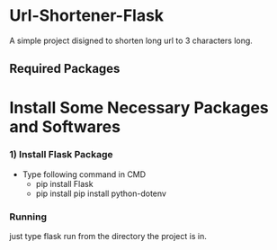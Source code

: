 # Url-Shortener-Flask
A simple project disigned to shorten long url to 3 characters long.

## Required Packages
# Install Some Necessary Packages and Softwares

### 1) Install Flask Package
* Type following command in CMD
    * pip install Flask
    * pip install pip install python-dotenv


### Running
just type flask run from the directory the project is in.
